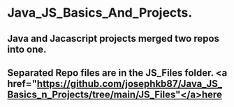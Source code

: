 # Java_JS_Basics_And_Projects.
## Java and Jacascript projects merged two repos into one.
## <p> Separated Repo files are in the JS_Files folder. <a href="https://github.com/josephkb87/Java_JS_Basics_n_Projects/tree/main/JS_Files"</a>here</p>
